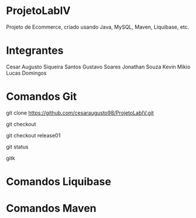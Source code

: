 # ProjetoLabIV
Projeto de Ecommerce, criado usando Java, MySQL, Maven, Liquibase, etc.

# Integrantes
Cesar Augusto Siqueira Santos
Gustavo Soares
Jonathan Souza
Kevin Mikio
Lucas Domingos

# Comandos Git
git clone https://github.com/cesaraugusto98/ProjetoLabIV.git

git checkout

git checkout release01

git status

gitk

# Comandos Liquibase

# Comandos Maven
